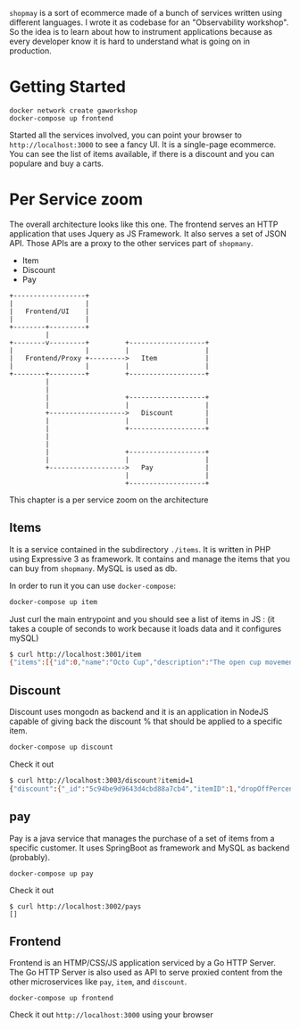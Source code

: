 `shopmay` is a sort of ecommerce made of a bunch of services written using
different languages. I wrote it as codebase for an "Observability workshop". So
the idea is to learn about how to instrument applications because as every
developer know it is hard to understand what is going on in production.

# Getting Started

```
docker network create gaworkshop
docker-compose up frontend
```

Started all the services involved, you can point your browser to
`http://localhost:3000` to see a fancy UI. It is a single-page ecommerce. You
can see the list of items available, if there is a discount and you can populare
and buy a carts.

# Per Service zoom

The overall architecture looks like this one. The frontend serves an HTTP
application that uses Jquery as JS Framework. It also serves a set of JSON API.
Those APIs are a proxy to the other services part of `shopmany`.

* Item
* Discount
* Pay

```
+------------------+
|                  |
|   Frontend/UI    |
|                  |
+--------+---------+
         |
+--------v---------+         +-------------------+
|                  |         |                   |
|   Frontend/Proxy +--------->   Item            |
|                  |         |                   |
+--------+---------+         +-------------------+
         |
         |
         |                   +-------------------+
         |                   |                   |
         +------------------->   Discount        |
         |                   |                   |
         |                   +-------------------+
         |
         |
         |                   +-------------------+
         |                   |                   |
         +------------------->   Pay             |
                             |                   |
                             +-------------------+
```

This chapter is a per service zoom on the architecture

## Items
It is a service contained in the subdirectory `./items`. It is written in PHP
using Expressive 3 as framework.
It contains and manage the items that you can buy from `shopmany`. MySQL is used
as db.

In order to run it you can use `docker-compose`:

```bash
docker-compose up item
```

Just curl the main entrypoint and you should see a list of items in JS : (it takes a couple of seconds to work because
it loads data and it configures mySQL)

```bash
$ curl http://localhost:3001/item
{"items":[{"id":0,"name":"Octo Cup","description":"The open cup movement is here. Join us.","price":12.99},{"id":1,"name":"Kubernetes Spinner","description":"Wait for a rolling update to go but with style.","price":6.5},{"id":2,"name":"Prometheus Socks","description":"A modern way to monitor \u0027smells like feet\u0027","price":4.1},{"id":3,"name":"Google G - Short Sleeve","description":"The best way to make your lovely baby the smarter search engine ever.","price":18.23}]}
```

## Discount
Discount uses mongodn as backend and it is an application in NodeJS capable of
giving back the discount % that should be applied to a specific item.

```bash
docker-compose up discount
```

Check it out

```bash
$ curl http://localhost:3003/discount?itemid=1
{"discount":{"_id":"5c94be9d9643d4cbd88a7cb4","itemID":1,"dropOffPercent":50}}
```

## pay
Pay is a java service that manages the purchase of a set of items from a
specific customer. It uses SpringBoot as framework and MySQL as backend
(probably).

```
docker-compose up pay
```

Check it out
```
$ curl http://localhost:3002/pays
[]
```

## Frontend

Frontend is an HTMP/CSS/JS application serviced by a Go HTTP Server.
The Go HTTP Server is also used as API to serve proxied content from the other
microservices like `pay`, `item`, and `discount`.

```
docker-compose up frontend
```

Check it out `http://localhost:3000` using your browser
```
